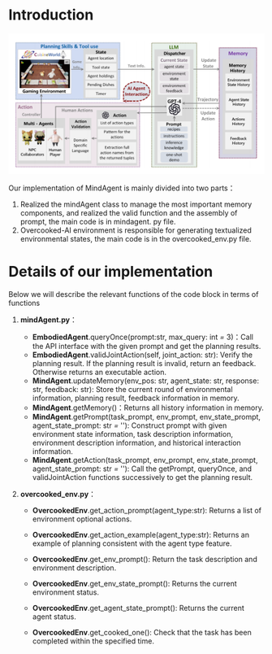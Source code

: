 #  Introduction

![mindAgent](.\source\mindagent.png)



Our implementation of MindAgent is mainly divided into two parts：
1. Realized the mindAgent class to manage the most important memory components, and realized the valid function and the assembly of prompt, the main code is in mindagent. py file.
2. Overcooked-AI environment is responsible for generating textualized environmental states, the main code is in the overcooked_env.py file.



# Details of our implementation

Below we will describe the relevant functions of the code block in terms of functions

1. **mindAgent.py**：

   - **EmbodiedAgent**.queryOnce(prompt:str, max_query: int *=* 3)：Call the API interface with the given prompt and get the planning results.
   - **EmbodiedAgent**.validJointAction(self, joint_action: str): Verify the planning result. If the planning result is invalid, return an feedback. Otherwise returns an executable action.
   - **MindAgent**.updateMemory(env_pos: str, agent_state: str, response: str, feedback: str): Store the current round of environmental information, planning result, feedback information  in memory.
   - **MindAgent**.getMemory()：Returns all history information in memory.
   - **MindAgent**.getPrompt(task_prompt, env_prompt, env_state_prompt, agent_state_prompt: str *=* ''): Construct prompt with given environment state information, task description information, environment description information, and historical interaction information.
   - **MindAgent**.getAction(task_prompt, env_prompt, env_state_prompt, agent_state_prompt: str *=* ''): Call the getPrompt, queryOnce, and validJointAction functions successively to get the planning result.

2. **overcooked_env.py**：

   - **OvercookedEnv**.get_action_prompt(agent_type:str): Returns a list of environment optional actions.

   - **OvercookedEnv**.get_action_example(agent_type:str): Returns an example of planning consistent with the agent type feature.

   - **OvercookedEnv**.get_env_prompt(): Return the task description and environment description.

   - **OvercookedEnv**.get_env_state_prompt(): Returns the current environment status.

   - **OvercookedEnv**.get_agent_state_prompt(): Returns the current agent status.

   - **OvercookedEnv**.get_cooked_one(): Check that the task has been completed within the specified time.

     

     

